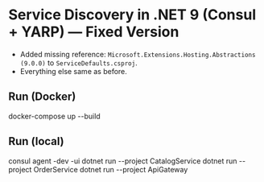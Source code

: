 # Service Discovery in .NET 9 (Consul + YARP) — Fixed Version

- Added missing reference: `Microsoft.Extensions.Hosting.Abstractions (9.0.0)` to `ServiceDefaults.csproj`.
- Everything else same as before.

## Run (Docker)
docker-compose up --build

## Run (local)
consul agent -dev -ui
dotnet run --project CatalogService
dotnet run --project OrderService
dotnet run --project ApiGateway
